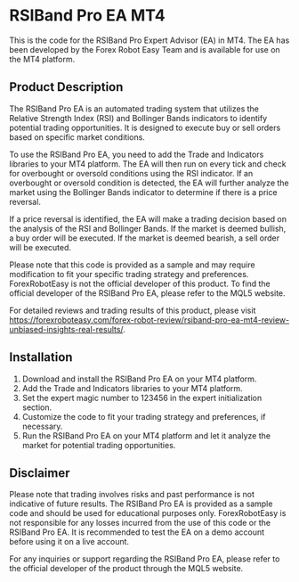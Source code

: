 # RSIBand Pro EA MT4

This is the code for the RSIBand Pro Expert Advisor (EA) in MT4. The EA has been developed by the Forex Robot Easy Team and is available for use on the MT4 platform.

## Product Description

The RSIBand Pro EA is an automated trading system that utilizes the Relative Strength Index (RSI) and Bollinger Bands indicators to identify potential trading opportunities. It is designed to execute buy or sell orders based on specific market conditions.

To use the RSIBand Pro EA, you need to add the Trade and Indicators libraries to your MT4 platform. The EA will then run on every tick and check for overbought or oversold conditions using the RSI indicator. If an overbought or oversold condition is detected, the EA will further analyze the market using the Bollinger Bands indicator to determine if there is a price reversal.

If a price reversal is identified, the EA will make a trading decision based on the analysis of the RSI and Bollinger Bands. If the market is deemed bullish, a buy order will be executed. If the market is deemed bearish, a sell order will be executed.

Please note that this code is provided as a sample and may require modification to fit your specific trading strategy and preferences. ForexRobotEasy is not the official developer of this product. To find the official developer of the RSIBand Pro EA, please refer to the MQL5 website.

For detailed reviews and trading results of this product, please visit https://forexroboteasy.com/forex-robot-review/rsiband-pro-ea-mt4-review-unbiased-insights-real-results/.

## Installation

1. Download and install the RSIBand Pro EA on your MT4 platform.
2. Add the Trade and Indicators libraries to your MT4 platform.
3. Set the expert magic number to 123456 in the expert initialization section.
4. Customize the code to fit your trading strategy and preferences, if necessary.
5. Run the RSIBand Pro EA on your MT4 platform and let it analyze the market for potential trading opportunities.

## Disclaimer

Please note that trading involves risks and past performance is not indicative of future results. The RSIBand Pro EA is provided as a sample code and should be used for educational purposes only. ForexRobotEasy is not responsible for any losses incurred from the use of this code or the RSIBand Pro EA. It is recommended to test the EA on a demo account before using it on a live account.

For any inquiries or support regarding the RSIBand Pro EA, please refer to the official developer of the product through the MQL5 website.
